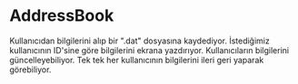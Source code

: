 # AddressBook
Kullanıcıdan bilgilerini alıp bir ".dat" dosyasına kaydediyor. İstediğimiz kullanıcının ID'sine göre bilgilerini ekrana yazdırıyor. Kullanıcıların bilgilerini güncelleyebiliyor. Tek tek her kullanıcının bilgilerini ileri geri yaparak görebiliyor.
